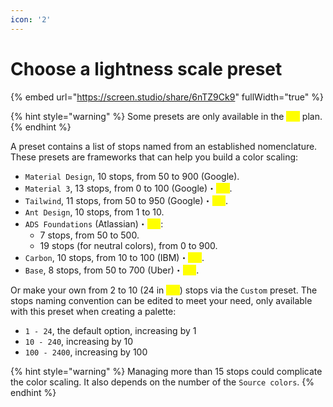 ```yaml
---
icon: '2'
---
```


# Choose a lightness scale preset

{% embed url="https://screen.studio/share/6nTZ9Ck9" fullWidth="true" %}

{% hint style="warning" %}
Some presets are only available in the <mark style="color:yellow;">`Pro`</mark> plan.
{% endhint %}

A preset contains a list of stops named from an established nomenclature. These presets are frameworks that can help you build a color scaling:

* `Material Design`, 10 stops, from 50 to 900 (Google).
* `Material 3`, 13 stops, from 0 to 100 (Google)・<mark style="color:yellow;">`Pro`</mark>.
* `Tailwind`, 11 stops, from 50 to 950 (Google)・<mark style="color:yellow;">`Pro`</mark>.
* `Ant Design`, 10 stops, from 1 to 10.
* `ADS Foundations` (Atlassian)・<mark style="color:yellow;">`Pro`</mark>:
  * 7 stops, from 50 to 500.
  * 19 stops (for neutral colors), from 0 to 900.
* `Carbon`, 10 stops, from 10 to 100 (IBM)・<mark style="color:yellow;">`Pro`</mark>.
* `Base`, 8 stops, from 50 to 700 (Uber)・<mark style="color:yellow;">`Pro`</mark>.

Or make your own from 2 to 10 (24 in <mark style="color:yellow;">`Pro`</mark>) stops via the `Custom` preset. The stops naming convention can be edited to meet your need, only available with this preset when creating a palette:

* `1 - 24`, the default option, increasing by 1
* `10 - 240`, increasing by 10
* `100 - 2400`, increasing by 100

{% hint style="warning" %}
Managing more than 15 stops could complicate the color scaling. It also depends on the number of the `Source colors`.
{% endhint %}
